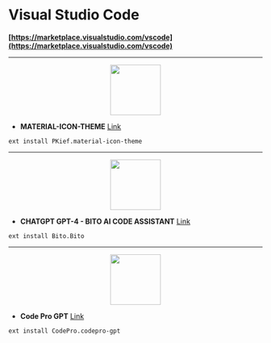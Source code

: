 # Visual Studio Code

**[https://marketplace.visualstudio.com/vscode](https://marketplace.visualstudio.com/vscode)**


***

<div align="center">
<img src="https://github.com/raminxz/link/assets/111448557/2be3c376-420b-4e5c-957e-90f444b99408" height="100"/></div>

* **MATERIAL-ICON-THEME** 
 [Link](https://marketplace.visualstudio.com/items?itemName=PKief.material-icon-theme)

```
ext install PKief.material-icon-theme
```

***
<div align="center">
<img src="https://github.com/raminxz/link/assets/111448557/8c076291-84ac-4212-9a9f-86ac9b334e56" height="100"/>
</div>

* **CHATGPT GPT-4 - BITO AI CODE ASSISTANT** [Link](https://marketplace.visualstudio.com/items?itemName=Bito.Bito)

```
ext install Bito.Bito
```

***
<div align="center">
<img src="https://github.com/raminxz/link/assets/111448557/b2100075-9dd8-46f7-ac0d-10b4ba97c199" height="100"/></div>

* **Code Pro GPT** [Link](https://github.com/raminxz/link/assets/111448557/b2100075-9dd8-46f7-ac0d-10b4ba97c199)

```
ext install CodePro.codepro-gpt
```
